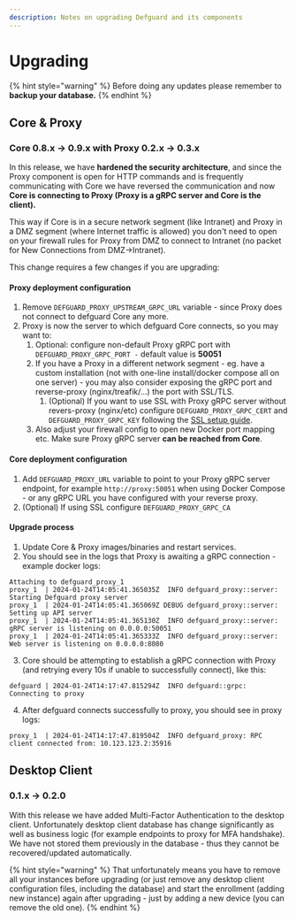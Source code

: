 ```yaml
---
description: Notes on upgrading Defguard and its components
---
```


# Upgrading

{% hint style="warning" %}
Before doing any updates please remember to **backup your database.**
{% endhint %}

## Core & Proxy

### Core 0.8.x -> 0.9.x with Proxy 0.2.x -> 0.3.x

In this release, we have **hardened the security architecture**, and since the Proxy component is open for HTTP commands and is frequently communicating with Core we have reversed the communication and now **Core is connecting to Proxy (Proxy is a gRPC server and Core is the client).**

This way if Core is in a secure network segment (like Intranet) and Proxy in a DMZ segment (where Internet traffic is allowed) you don't need to open on your firewall rules for Proxy from DMZ to connect to Intranet (no packet for New Connections from DMZ->Intranet).

This change requires a few changes if you are upgrading:

#### Proxy deployment configuration

1. Remove `DEFGUARD_PROXY_UPSTREAM_GRPC_URL` variable - since Proxy does not connect to  defguard Core any more.
2. Proxy is now the server to which defguard Core connects, so you may want to:
   1. Optional: configure non-default Proxy gRPC port with `DEFGUARD_PROXY_GRPC_PORT -` default value is **50051**&#x20;
   2. If you have a Proxy in a different network segment - eg. have a custom installation (not with one-line install/docker compose all on one server) - you may also consider exposing the gRPC port and reverse-proxy (nginx/treafik/...) the port with SSL/TLS.
      1. (Optional) If you want to use SSL with Proxy gRPC server without revers-proxy (nginx/etc) configure  `DEFGUARD_PROXY_GRPC_CERT` and `DEFGUARD_PROXY_GRPC_KEY` following the [SSL setup guide](docker-compose.md#grpc-ssl-setup).
   3. Also adjust your firewall config to open new Docker port mapping etc. Make sure Proxy gRPC server **can be reached from Core**.

#### Core deployment configuration

1. Add `DEFGUARD_PROXY_URL` variable to point to your Proxy gRPC server endpoint, for example `http://proxy:50051` when using Docker Compose - or any gRPC URL you have configured with your reverse proxy.
2. (Optional) If using SSL configure `DEFGUARD_PROXY_GRPC_CA`

#### Upgrade process

1. Update Core & Proxy images/binaries and restart services.
2. You should see in the logs that Proxy is awaiting a gRPC connection - example docker logs:

```
Attaching to defguard_proxy_1
proxy_1  | 2024-01-24T14:05:41.365035Z  INFO defguard_proxy::server: Starting Defguard proxy server
proxy_1  | 2024-01-24T14:05:41.365069Z DEBUG defguard_proxy::server: Setting up API server
proxy_1  | 2024-01-24T14:05:41.365130Z  INFO defguard_proxy::server: gRPC server is listening on 0.0.0.0:50051
proxy_1  | 2024-01-24T14:05:41.365333Z  INFO defguard_proxy::server: Web server is listening on 0.0.0.0:8080
```

3. Core should be attempting to establish a gRPC connection with Proxy (and retrying every 10s if unable to successfully connect), like this:

```
defguard | 2024-01-24T14:17:47.815294Z  INFO defguard::grpc: Connecting to proxy
```

4. After defguard connects successfully to proxy, you should see in proxy logs:

```
proxy_1  | 2024-01-24T14:17:47.819504Z  INFO defguard_proxy: RPC client connected from: 10.123.123.2:35916
```

## Desktop Client

### 0.1.x -> 0.2.0

With this release we have added Multi-Factor Authentication  to the desktop client. Unfortunately desktop client database has change significantly as well as business logic (for example endpoints to proxy for MFA handshake). We have not stored them previously in the database - thus they cannot be recovered/updated automatically.

{% hint style="warning" %}
That unfortunately means you have to remove all your instances before upgrading (or just remove any desktop client configuration files, including the database) and start the enrollment (adding new instance) again after upgrading - just by adding a new device (you can remove the old one).
{% endhint %}

